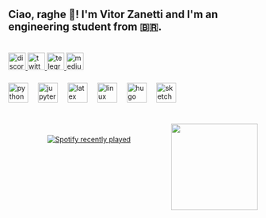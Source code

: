 <h2 align="left">Ciao, raghe 👋! I'm Vitor Zanetti and I'm an engineering student from 🇧🇷.</h2>

###

<br clear="both">

<div align="left">
  <a href="https://discord.com/users/229399168630784000" target="_blank">
    <img src="https://img.shields.io/static/v1?message=Discord&logo=discord&label=&color=7289DA&logoColor=white&labelColor=&style=for-the-badge" height="35" alt="discord logo"  />
  </a>
  <a href="https://twitter.com/ocaligvla" target="_blank">
    <img src="https://img.shields.io/static/v1?message=Twitter&logo=twitter&label=&color=1DA1F2&logoColor=white&labelColor=&style=for-the-badge" height="35" alt="twitter logo"  />
  </a>
  <a href="https://t.me/vszanetti" target="_blank">
    <img src="https://img.shields.io/static/v1?message=Telegram&logo=telegram&label=&color=2CA5E0&logoColor=white&labelColor=&style=for-the-badge" height="35" alt="telegram logo"  />
  </a>
  <a href="https://medium.com/@vszanetti" target="_blank">
    <img src="https://img.shields.io/static/v1?message=Medium&logo=medium&label=&color=12100E&logoColor=white&labelColor=&style=for-the-badge" height="35" alt="medium logo"  />
  </a>
</div>

###

<div align="left">
  <img src="https://cdn.jsdelivr.net/gh/devicons/devicon/icons/python/python-original.svg" height="40" alt="python logo"  />
  <img width="12" />
  <img src="https://cdn.jsdelivr.net/gh/devicons/devicon/icons/jupyter/jupyter-original.svg" height="40" alt="jupyter logo"  />
  <img width="12" />
  <img src="https://cdn.jsdelivr.net/gh/devicons/devicon/icons/latex/latex-original.svg" height="40" alt="latex logo"  />
  <img width="12" />
  <img src="https://cdn.jsdelivr.net/gh/devicons/devicon/icons/linux/linux-original.svg" height="40" alt="linux logo"  />
  <img width="12" />
  <img src="https://cdn.jsdelivr.net/gh/devicons/devicon/icons/hugo/hugo-original.svg" height="40" alt="hugo logo"  />
  <img width="12" />
  <img src="https://skillicons.dev/icons?i=sketchup" height="40" alt="sketch logo"  />
</div>

###

<br clear="both">

<img align="right" height="175" src="https://gcdnb.pbrd.co/images/EK9qy1qwjFNj.jpg?o=1"  />

###

<div align="center">
  <a href="https://open.spotify.com/user/22x2rkdrad4pv55xwhjp3t5ky">
    <img src="https://spotify-recently-played-readme.vercel.app/api?user=22x2rkdrad4pv55xwhjp3t5ky&count=3&unique=true" alt="Spotify recently played"  />
  </a>
</div>

###
